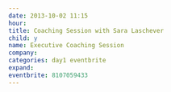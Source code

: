 ```yaml
---
date: 2013-10-02 11:15
hour: 
title: Coaching Session with Sara Laschever
child: y
name: Executive Coaching Session
company: 
categories: day1 eventbrite
expand: 
eventbrite: 8107059433
---
```

